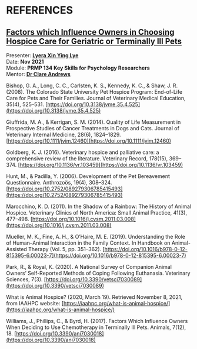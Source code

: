 # REFERENCES
## [Factors which Influence Owners in Choosing Hospice Care for Geriatric or Terminally Ill Pets](https://prezi.com/view/DhIHR7hoVNgHJwHsksWM/)

Presenter: **[Lyera Xin Ying Lye](https://msgorilla14.github.io/LyeraCV/)**
<br>
Date: **Nov 2021** <br>
Module: **PRMP 134 Key Skills for Psychology Researchers** <br>
Mentor: **[Dr Clare Andrews](https://www.stir.ac.uk/people/clareandrews)** <br>


Bishop, G. A., Long, C. C., Carlsten, K. S., Kennedy, K. C., & Shaw, J. R. (2008). The Colorado State University Pet Hospice Program: End-of-Life Care for Pets and Their Families. Journal of Veterinary Medical Education, 35(4), 525–531. [https://doi.org/10.3138/jvme.35.4.525](https://doi.org/10.3138/jvme.35.4.525)
<br>

Giuffrida, M. A., & Kerrigan, S. M. (2014). Quality of Life Measurement in Prospective Studies of Cancer Treatments in Dogs and Cats. Journal of Veterinary Internal Medicine, 28(6), 1824–1829. [https://doi.org/10.1111/jvim.12460](https://doi.org/10.1111/jvim.12460)
<br>

Goldberg, K. J. (2016). Veterinary hospice and palliative care: a comprehensive review of the literature. Veterinary Record, 178(15), 369–374. [https://doi.org/10.1136/vr.103459](https://doi.org/10.1136/vr.103459)
<br>

Hunt, M., & Padilla, Y. (2006). Development of the Pet Bereavement Questionnaire. Anthrozoös, 19(4), 308–324. [https://doi.org/10.2752/089279306785415493](https://doi.org/10.2752/089279306785415493)
<br>

Marocchino, K. D. (2011). In the Shadow of a Rainbow: The History of Animal Hospice. Veterinary Clinics of North America: Small Animal Practice, 41(3), 477–498. [https://doi.org/10.1016/j.cvsm.2011.03.008](https://doi.org/10.1016/j.cvsm.2011.03.008)
<br>

Mueller, M. K., Fine, A. H., & O’Haire, M. E. (2019). Understanding the Role of Human–Animal Interaction in the Family Context. In Handbook on Animal-Assisted Therapy (Vol. 5, pp. 351–362). [https://doi.org/10.1016/b978-0-12-815395-6.00023-7](https://doi.org/10.1016/b978-0-12-815395-6.00023-7)
<br>

Park, R., & Royal, K. (2020). A National Survey of Companion Animal Owners’ Self-Reported Methods of Coping Following Euthanasia. Veterinary Sciences, 7(3). [https://doi.org/10.3390/vetsci7030089](https://doi.org/10.3390/vetsci7030089)
<br>

What is Animal Hospice? (2020, March 19). Retrieved November 8, 2021, from IAAHPC website: [https://iaahpc.org/what-is-animal-hospice/](https://iaahpc.org/what-is-animal-hospice/)
<br>

Williams, J., Phillips, C., & Byrd, H. (2017). Factors Which Influence Owners When Deciding to Use Chemotherapy in Terminally Ill Pets. Animals, 7(12), 18. [https://doi.org/10.3390/ani7030018](https://doi.org/10.3390/ani7030018)





